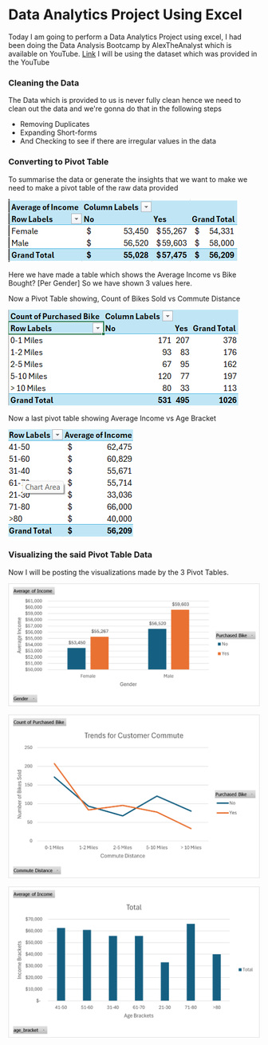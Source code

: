 # Data Analytics Project Using Excel
Today I am going to perform a Data Analytics Project using excel, I had been doing the Data Analysis Bootcamp by AlexTheAnalyst which is available on YouTube. [Link](https://youtu.be/opJgMj1IUrc?si=PEnrUNpTFdZRd5FI)
I will be using the dataset which was provided in the YouTube

### Cleaning the Data
The Data which is provided to us is never fully clean hence we need to clean out the data and we're gonna do that in the following steps

-  Removing Duplicates
-  Expanding Short-forms
- And Checking to see if there are irregular values in the data

### Converting to Pivot Table
To summarise the data or generate the insights that we want  to make we need to make a pivot table of the raw data provided 

![pivot-table1](/images/1.png)

Here we have made a table which shows the Average Income vs Bike Bought? [Per Gender] So we have shown 3 values here.

Now a Pivot Table showing, Count of Bikes Sold vs Commute Distance 

![pivot-table2](/images/2.png)

Now a last pivot table showing Average Income vs Age Bracket

![pivot-table3](/images/3.png)

### Visualizing the said Pivot Table Data
Now I will be posting the visualizations made by the 3 Pivot Tables.

![chart1](/images/4.png)

![chart2](/images/5.png)

![chart3](/images/6.png)



